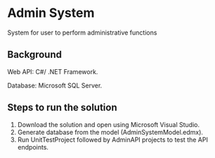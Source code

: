 # Admin System
System for user to perform administrative functions

## Background
Web API: C#/ .NET Framework.

Database: Microsoft SQL Server.

## Steps to run the solution
1. Download the solution and open using Microsoft Visual Studio.
2. Generate database from the model (AdminSystemModel.edmx).
3. Run UnitTestProject followed by AdminAPI projects to test the API endpoints.
